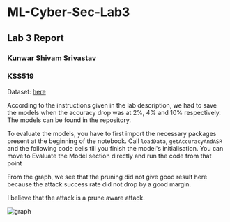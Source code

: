 # ML-Cyber-Sec-Lab3

## Lab 3 Report

### Kunwar Shivam Srivastav
### KSS519

Dataset: [here](https://drive.google.com/drive/folders/1NynKDQIAYi0r3tzbxLnmltj08gLp7qiz?usp=sharing)


According to the instructions given in the lab description, we had to save the models when the accuracy drop was at 2%, 4% and 10% respectively. The models can be found in the repository.

To evaluate the models, you have to first import the necessary packages present at the beginning of the notebook. 
Call `loadData`, `getAccuracyAndASR` and the following code cells till you finish the model's initialisation. You can move to Evaluate the Model section directly and run the code from that point

From the graph, we see that the pruning did not give good result here because the attack success rate did not drop by a good margin. 

I believe that the attack is a prune aware attack.

![graph](https://user-images.githubusercontent.com/10697317/146251773-ef9fdefe-da25-418d-8b9b-6a9e476495fd.png)
